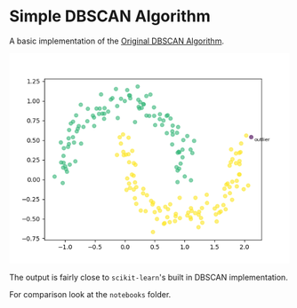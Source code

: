 # Simple DBSCAN Algorithm

A basic implementation of the [Original DBSCAN Algorithm](https://en.wikipedia.org/wiki/DBSCAN#Original_Query-based_Algorithm).

![DBSCAN clusters](https://github.com/batuwa/dbscan/blob/master/plots/clusters.png)

The output is fairly close to `scikit-learn`'s built in DBSCAN implementation.  

For comparison look at the `notebooks` folder.

